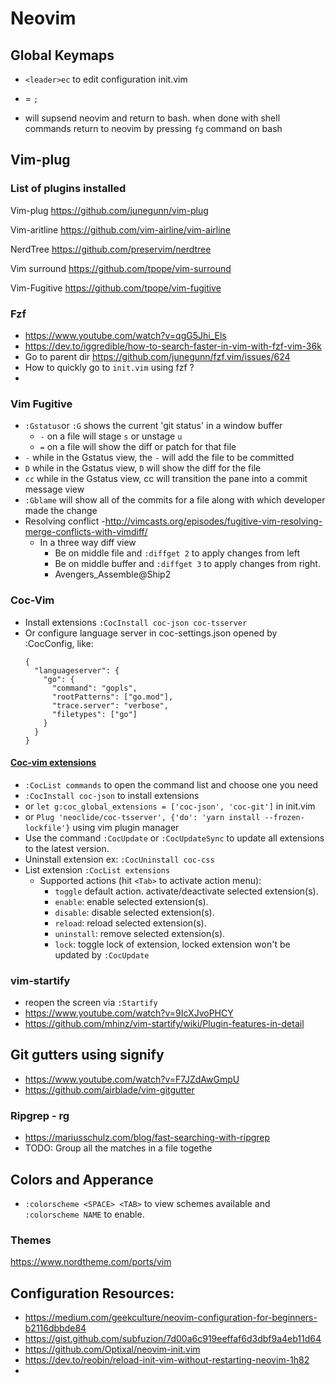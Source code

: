 # Neovim



## Global Keymaps

- `<leader>ec` to edit configuration init.vim

- <leader> = `;`

- <C-z> will supsend neovim and return to bash. when done with shell commands return to neovim by pressing `fg` command on bash

  

## Vim-plug

### List of plugins installed
Vim-plug  https://github.com/junegunn/vim-plug

Vim-aritline  https://github.com/vim-airline/vim-airline

NerdTree https://github.com/preservim/nerdtree 

Vim surround https://github.com/tpope/vim-surround

Vim-Fugitive https://github.com/tpope/vim-fugitive

### Fzf

- https://www.youtube.com/watch?v=qgG5Jhi_Els
- https://dev.to/iggredible/how-to-search-faster-in-vim-with-fzf-vim-36k
- Go to parent dir https://github.com/junegunn/fzf.vim/issues/624
- How to quickly go to `init.vim` using fzf ?
- 

### Vim Fugitive

- `:Gstatus`or `:G` shows the current 'git status'  in a window buffer
  - `-`  on a file will stage `s` or unstage `u`
  - `=` on a file will show the diff or patch for that file
- `-` while in the Gstatus view, the `-` will add the file to be committed
- `D` while in the Gstatus view, `D` will show the diff for the file
- `cc` while in the Gstatus view, cc will transition the pane into a commit message view
- `:Gblame` will show all of the commits for a file along with which developer made the change
- Resolving conflict -http://vimcasts.org/episodes/fugitive-vim-resolving-merge-conflicts-with-vimdiff/
  - In a three way diff view 
    - Be on middle file and `:diffget 2` to apply changes from left
    - Be on middle  buffer and `:diffget 3` to apply changes from right.
    - Avengers_Assemble@Ship2



### Coc-Vim

- Install extensions `:CocInstall coc-json coc-tsserver`
- Or configure language server in coc-settings.json opened by :CocConfig, like:
    ```
    {
      "languageserver": {
        "go": {
          "command": "gopls",
          "rootPatterns": ["go.mod"],
          "trace.server": "verbose",
          "filetypes": ["go"]
        }
      }
    }
    ```



#### [Coc-vim extensions](https://github.com/neoclide/coc.nvim/wiki/Using-coc-extensions)

- `:CocList commands` to open the command list and choose one you need
- `:CocInstall coc-json` to install extensions
- or `let g:coc_global_extensions = ['coc-json', 'coc-git']` in init.vim 
- or `Plug 'neoclide/coc-tsserver', {'do': 'yarn install --frozen-lockfile'}` using vim plugin manager
- Use the command `:CocUpdate` or `:CocUpdateSync` to update all extensions to the latest version.
- Uninstall extension  ex: `:CocUninstall coc-css`
- List extension `:CocList extensions` 
  - Supported actions (hit `<Tab>` to activate action menu):
    - `toggle` default action. activate/deactivate selected extension(s).
    - `enable`: enable selected extension(s).
    - `disable`: disable selected extension(s).
    - `reload`: reload selected extension(s).
    - `uninstall`: remove selected extension(s).
    - `lock`: toggle lock of extension, locked extension won't be updated by `:CocUpdate`



### vim-startify

- reopen the screen via `:Startify`
- https://www.youtube.com/watch?v=9IcXJvoPHCY
- https://github.com/mhinz/vim-startify/wiki/Plugin-features-in-detail



## Git gutters using signify

- https://www.youtube.com/watch?v=F7JZdAwGmpU
- https://github.com/airblade/vim-gitgutter



### Ripgrep - rg

- https://mariusschulz.com/blog/fast-searching-with-ripgrep
- TODO: Group all the matches in a file togethe





## Colors and Apperance

- `:colorscheme <SPACE> <TAB>` to view schemes available and `:colorscheme NAME` to enable.

### Themes

https://www.nordtheme.com/ports/vim





## Configuration Resources:

- https://medium.com/geekculture/neovim-configuration-for-beginners-b2116dbbde84
- https://gist.github.com/subfuzion/7d00a6c919eeffaf6d3dbf9a4eb11d64
- https://github.com/Optixal/neovim-init.vim
- https://dev.to/reobin/reload-init-vim-without-restarting-neovim-1h82
- 